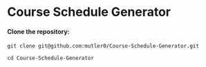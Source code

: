 # Course Schedule Generator

#### Clone the repository:

`git clone git@github.com:mutler0/Course-Schedule-Generator.git`

`cd Course-Schedule-Generator`


